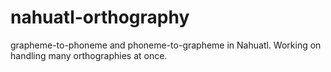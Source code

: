 # nahuatl-orthography
grapheme-to-phoneme and phoneme-to-grapheme in Nahuatl. Working on handling many orthographies at once.